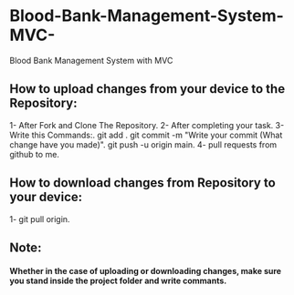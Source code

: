 # Blood-Bank-Management-System-MVC-
Blood Bank Management System with MVC 


## How to upload changes from your device to the Repository:

1- After Fork and Clone The Repository.
2- After completing your task.
3- Write this Commands:.
git add .
git commit -m "Write your commit (What change have you made)".
git push -u origin main.
4- pull requests from github to me.


## How to download changes from Repository to your device:

1- git pull origin.

## Note:

#### Whether in the case of uploading or downloading changes, make sure you stand inside the project folder and write commants.
